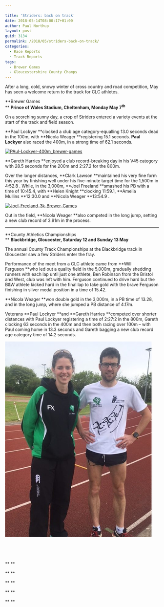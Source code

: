 ```yaml
---

title: 'Striders: back on track'
date: 2018-05-14T08:00:17+01:00
author: Paul Northup
layout: post
guid: 3134
permalink: /2018/05/striders-back-on-track/
categories:
  - Race Reports
  - Track Reports
tags:
  - Brewer Games
  - Gloucestershire County Champs
---
```

After a long, cold, snowy winter of cross country and road competition, May has seen a welcome return to the track for CLC athletes.

**Brewer Games  
** **Prince of Wales Stadium, Cheltenham, Monday May 7<sup>th</sup>**

On a scorching sunny day, a crop of Striders entered a variety events at the start of the track and field season.

**Paul Lockyer **clocked a club age category-equalling 13.0 seconds dead in the 100m, with **Nicola Weager **registering 15.1 seconds. **Paul  Lockyer** also raced the 400m, in a strong time of 62.1 seconds.

[<img class="alignnone wp-image-3139" src="/Images/2018/05/PAul-Lockyer-400m_brewer-games.jpg" alt="PAul-Lockyer-400m_brewer-games" width="800" height="533" srcset="/Images/2018/05/PAul-Lockyer-400m_brewer-games.jpg 960w, /Images/2018/05/PAul-Lockyer-400m_brewer-games-300x200.jpg 300w, /Images/2018/05/PAul-Lockyer-400m_brewer-games-768x511.jpg 768w" sizes="(max-width: 800px) 100vw, 800px" />](/Images/2018/05/PAul-Lockyer-400m_brewer-games.jpg)

**Gareth Harries **enjoyed a club record-breaking day in his V45 category with 28.5 seconds for the 200m and 2:27.2 for the 800m.

Over the longer distances, **Clark Lawson **maintained his very fine form this year by finishing well under his five-minute target time for the 1,500m in 4:52.8
. While, in the 3,000m, **Joel Freeland **smashed his PB with a time of 10:45.4, with **Helen Knight **clocking 11:59.1, **Amelia Mullins **12:30.0 and **Nicola Weager **13:54.9
.

[<img class="alignnone wp-image-3138" src="/Images/2018/05/Joel-Freeland-3k-Brewer-Games.jpg" alt="Joel-Freeland-3k-Brewer-Games" width="800" height="533" srcset="/Images/2018/05/Joel-Freeland-3k-Brewer-Games.jpg 960w, /Images/2018/05/Joel-Freeland-3k-Brewer-Games-300x200.jpg 300w, /Images/2018/05/Joel-Freeland-3k-Brewer-Games-768x511.jpg 768w" sizes="(max-width: 800px) 100vw, 800px" />](/Images/2018/05/Joel-Freeland-3k-Brewer-Games.jpg)

Out in the field, **Nicola Weager **also competed in the long jump, setting a new club record of 3.91m in the process.

* * *

**County Athletics Championships  
** **Blackbridge, Gloucester, Saturday 12 and Sunday 13 May**

The annual County Track Championships at the Blackbridge track in Gloucester saw a few Striders enter the fray.

Performance of the meet from a CLC athlete came from **Will Ferguson **who led out a quality field in the 5,000m, gradually shedding runners with each lap until just one athlete, Ben Robinson from the Bristol and West, club was left with him. Ferguson continued to drive hard but the B&W athlete kicked hard in the final lap to take gold with the brave Ferguson finishing in silver medal position in a time of 15.42.

**Nicola Weager **won double gold in the 3,000m, in a PB time of 13.28, and in the long jump, where she jumped a PB distance of 4.17m.

Veterans **Paul Lockyer **and **Gareth Harries **competed over shorter distances with Paul Lockyer registering a time of 2:27:2 in the 800m, Gareth clocking 63 seconds in the 400m and then both racing over 100m – with Paul coming home in 13.3 seconds and Gareth bagging a new club record age category time of 14.2 seconds.

[<img class="alignnone size-full wp-image-3136" src="/Images/2018/05/Nicola-Will-e1526281003754.jpg" alt="Nicola-Will" width="480" height="640" />](/Images/2018/05/Nicola-Will-e1526281003754.jpg)

&nbsp;

&nbsp;

** **

** **

** **

** **

** **